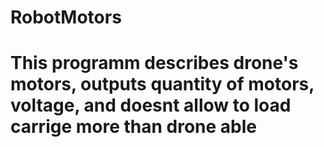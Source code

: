 # RobotMotors
# This programm describes drone's motors, outputs quantity of motors, voltage, and doesnt allow to load carrige more than drone able
